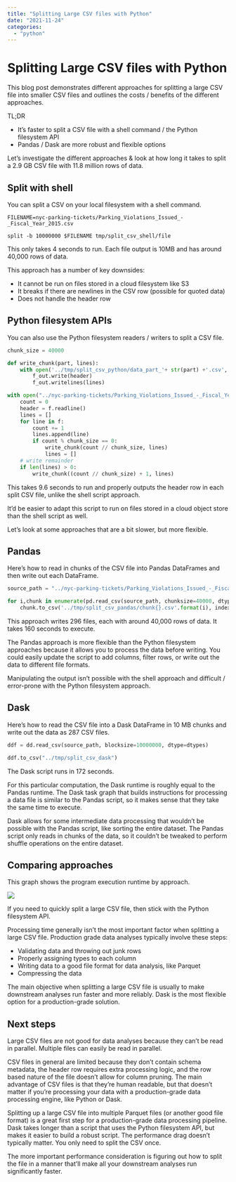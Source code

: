 ```yaml
---
title: "Splitting Large CSV files with Python"
date: "2021-11-24"
categories: 
  - "python"
---
```


# Splitting Large CSV files with Python

This blog post demonstrates different approaches for splitting a large CSV file into smaller CSV files and outlines the costs / benefits of the different approaches.

TL;DR

- It’s faster to split a CSV file with a shell command / the Python filesystem API
- Pandas / Dask are more robust and flexible options

Let’s investigate the different approaches & look at how long it takes to split a 2.9 GB CSV file with 11.8 million rows of data.

## Split with shell

You can split a CSV on your local filesystem with a shell command.

```
FILENAME=nyc-parking-tickets/Parking_Violations_Issued_-_Fiscal_Year_2015.csv

split -b 10000000 $FILENAME tmp/split_csv_shell/file
```

This only takes 4 seconds to run. Each file output is 10MB and has around 40,000 rows of data.

This approach has a number of key downsides:

- It cannot be run on files stored in a cloud filesystem like S3
- It breaks if there are newlines in the CSV row (possible for quoted data)
- Does not handle the header row

## Python filesystem APIs

You can also use the Python filesystem readers / writers to split a CSV file.

```python
chunk_size = 40000

def write_chunk(part, lines):
    with open('../tmp/split_csv_python/data_part_'+ str(part) +'.csv', 'w') as f_out:
        f_out.write(header)
        f_out.writelines(lines)

with open("../nyc-parking-tickets/Parking_Violations_Issued_-_Fiscal_Year_2015.csv", "r") as f:
    count = 0
    header = f.readline()
    lines = []
    for line in f:
        count += 1
        lines.append(line)
        if count % chunk_size == 0:
            write_chunk(count // chunk_size, lines)
            lines = []
    # write remainder
    if len(lines) > 0:
        write_chunk((count // chunk_size) + 1, lines)
```

This takes 9.6 seconds to run and properly outputs the header row in each split CSV file, unlike the shell script approach.

It’d be easier to adapt this script to run on files stored in a cloud object store than the shell script as well.

Let’s look at some approaches that are a bit slower, but more flexible.

## Pandas

Here’s how to read in chunks of the CSV file into Pandas DataFrames and then write out each DataFrame.

```python
source_path = "../nyc-parking-tickets/Parking_Violations_Issued_-_Fiscal_Year_2015.csv"

for i,chunk in enumerate(pd.read_csv(source_path, chunksize=40000, dtype=dtypes)):
    chunk.to_csv('../tmp/split_csv_pandas/chunk{}.csv'.format(i), index=False)
```

This approach writes 296 files, each with around 40,000 rows of data. It takes 160 seconds to execute.

The Pandas approach is more flexible than the Python filesystem approaches because it allows you to process the data before writing. You could easily update the script to add columns, filter rows, or write out the data to different file formats.

Manipulating the output isn’t possible with the shell approach and difficult / error-prone with the Python filesystem approach.

## Dask

Here’s how to read the CSV file into a Dask DataFrame in 10 MB chunks and write out the data as 287 CSV files.

```python
ddf = dd.read_csv(source_path, blocksize=10000000, dtype=dtypes)

ddf.to_csv("../tmp/split_csv_dask")
```

The Dask script runs in 172 seconds.

For this particular computation, the Dask runtime is roughly equal to the Pandas runtime. The Dask task graph that builds instructions for processing a data file is similar to the Pandas script, so it makes sense that they take the same time to execute.

Dask allows for some intermediate data processing that wouldn’t be possible with the Pandas script, like sorting the entire dataset. The Pandas script only reads in chunks of the data, so it couldn’t be tweaked to perform shuffle operations on the entire dataset.

## Comparing approaches

This graph shows the program execution runtime by approach.

![](https://lh4.googleusercontent.com/M6gBvWVM5dRItUC6vWb43Y-vC_rYdBWaMCQKaze_sGCB8jf2kRdKztZHGWlOCDh-ci_DH45oG40_kFcCEmoI9warhErFy6bVil3FgKmNRaBa3ERiENpDBAuZhASBKDjToALKnUOL)

If you need to quickly split a large CSV file, then stick with the Python filesystem API.

Processing time generally isn’t the most important factor when splitting a large CSV file. Production grade data analyses typically involve these steps:

- Validating data and throwing out junk rows
- Properly assigning types to each column
- Writing data to a good file format for data analysis, like Parquet
- Compressing the data

The main objective when splitting a large CSV file is usually to make downstream analyses run faster and more reliably. Dask is the most flexible option for a production-grade solution.

## Next steps

Large CSV files are not good for data analyses because they can’t be read in parallel. Multiple files can easily be read in parallel.

CSV files in general are limited because they don’t contain schema metadata, the header row requires extra processing logic, and the row based nature of the file doesn’t allow for column pruning. The main advantage of CSV files is that they’re human readable, but that doesn’t matter if you’re processing your data with a production-grade data processing engine, like Python or Dask.

Splitting up a large CSV file into multiple Parquet files (or another good file format) is a great first step for a production-grade data processing pipeline. Dask takes longer than a script that uses the Python filesystem API, but makes it easier to build a robust script. The performance drag doesn’t typically matter. You only need to split the CSV once.

The more important performance consideration is figuring out how to split the file in a manner that’ll make all your downstream analyses run significantly faster.
